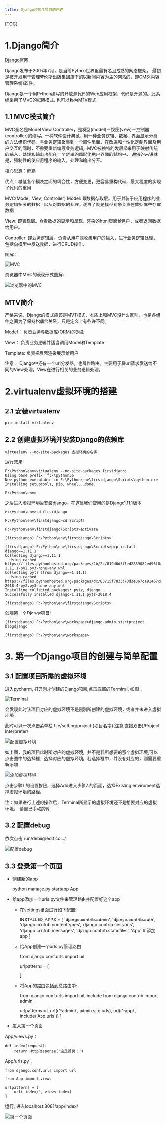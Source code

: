 ```yaml
---
title: Django环境与项目的创建
---
```

[TOC]

# 1.Django简介

[Django官网](https://www.djangoproject.com/)

Django发布于2005年7月，是当前Python世界里最有名且成熟的网络框架。 最初是被开发用于管理劳伦斯出版集团旗下的以新闻内容为主的网站的，即CMS(内容管理系统)软件。

Django是一个用Python编写的开放源代码的Web应用框架，代码是开源的。此系统采用了MVC的框架模式, 也可以称为MTV模式

## 1.1 MVC模式简介

MVC全名是Model View Controller，是模型(model)－视图(view)－控制器(controller)的缩写，一种软件设计典范，用一种业务逻辑、数据、界面显示分离的方法组织代码，将业务逻辑聚集到一个部件里面，在改进和个性化定制界面及用户交互的同时，不需要重新编写业务逻辑。MVC被独特的发展起来用于映射传统的输入、处理和输出功能在一个逻辑的图形化用户界面的结构中。 通俗的来讲就是，强制性的使应用程序的输入，处理和输出分开。

核心思想：解耦

优点：减低各个模块之间的耦合性，方便变更，更容易重构代码，最大程度的实现了代码的重用

MVC(Model, View, Controller) Model: 即数据存取层。用于封装于应用程序的业务逻辑相关的数据，以及对数据的处理。说白了就是模型对象负责在数据库中存取数据

View: 即表现层。负责数据的显示和呈现。渲染的html页面给用户，或者返回数据给用户。

Controller: 即业务逻辑层。负责从用户端收集用户的输入，进行业务逻辑处理，包括向模型中发送数据，进行CRUD操作。

图解： 

![MVC](img/mvc.jpg)

浏览器中MVC的表现形式图解:
 
![浏览器中的MVC](img/mvc_request_response.png)

## MTV简介

严格来说，Django的模式应该是MVT模式，本质上和MVC没什么区别，也是各组件之间为了保持松耦合关系，只是定义上有些许不同。

Model： 负责业务与数据库(ORM)的对象

View： 负责业务逻辑并适当调用Model和Template

Template: 负责把页面渲染展示给用户

注意： Django中还有一个url分发器，也叫作路由。主要用于将url请求发送给不同的View处理，View在进行相关的业务逻辑处理。

# 2.virtualenv虚拟环境的搭建

## 2.1 安装virtualenv

	pip install virtualenv

## 2.2 创建虚拟环境并安装Django的依赖库

	virtualenv --no-site-packages 虚拟环境的名字
运行效果:

	F:\Python\env>virtualenv --no-site-packages firstdjango
	Using base prefix 'f:\\python36'
	New python executable in F:\Python\env\firstdjango\Scripts\python.exe
	Installing setuptools, pip, wheel...done.

	F:\Python\env>

之后进入虚拟环境后安装django，在这里我们使用的是Django1.11.1版本
	
	F:\Python\env>cd firstdjango
	
	F:\Python\env\firstdjango>cd Scripts
	
	F:\Python\env\firstdjango\Scripts>activate
	
	(firstdjango) F:\Python\env\firstdjango\Scripts>

	(firstdjango) F:\Python\env\firstdjango\Scripts>pip install django==1.11.1
	Collecting django==1.11.1
	  Using cached https://files.pythonhosted.org/packages/2b/2c/019d6d5f7ed2889082ed96f849bf462c57265087a3a568a19b0d4c53bc55/Django-1.11.1-py2.py3-none-any.whl
	Collecting pytz (from django==1.11.1)
	  Using cached https://files.pythonhosted.org/packages/dc/83/15f7833b70d3e067ca91467ca245bae0f6fe56ddc7451aa0dc5606b120f2/pytz-2018.4-py2.py3-none-any.whl
	Installing collected packages: pytz, django
	Successfully installed django-1.11.1 pytz-2018.4
	
	(firstdjango) F:\Python\env\firstdjango\Scripts>

创建第一个Django项目:
	
	(firstdjango) F:\Python\env\workspace>django-admin startproject blogdjango
	
	(firstdjango) F:\Python\env\workspace>

# 3. 第一个Django项目的创建与简单配置

## 3.1 配置项目所需的虚拟环境

进入pycharm, 打开刚才创建的Django项目,点击底部的Terminal, 如图：

![Terminal](img/terminal.PNG)

会发现此时该项目对应的虚拟环境不是刚刚所创建的虚拟环境，或者并未进入虚拟环境。

此时可以一次点击菜单栏 file/setting/project:(项目名字)(注意:直接双击)/Project Interpreter/

![配置虚拟环境](img/setting_virtualenv.PNG)

如上图，我的项目此时所对应的虚拟环境，并不是我所想要的那个虚拟环境,可以点击图中的选择框，选择对应的虚拟环境，若选择框中，并没有对应的，则需要重新添加

![添加虚拟环境](img/add_virtualenv.PNG)

点击步骤1.的设置按钮，选择Add进入步骤2.的页面，选择Existing enviroment选择虚拟环境的路径。

注：如果进行上述的操作后，Terminal所显示的虚拟环境还不是想要对应的虚拟环境， 请自己手动跳转

## 3.2 配置debug

依次点击 run/debug/edit co.../

![配置debug](img/setting_debug.PNG)

## 3.3 登录第一个页面

- 创建新的app

	python manage.py startapp App

- 给app添加一个urls.py文件来管理路由并配置好这个app

  * 在settings里面进行如下配置:

	INSTALLED_APPS = [
	    'django.contrib.admin',
	    'django.contrib.auth',
	    'django.contrib.contenttypes',
	    'django.contrib.sessions',
	    'django.contrib.messages',
	    'django.contrib.staticfiles',
	    'App'  # 添加app
	]

  *	给App创建一个urls.py管理路由
	 
	from django.conf.urls import url
	
	
	urlpatterns = [
	
	]

  * 将App的路由包括到总路由中:
 
	from django.conf.urls import url, include
	from django.contrib import admin
	
	urlpatterns = [
	    url(r'^admin/', admin.site.urls),
	    url(r'^app/', include('App.urls'))
	]

- 进入第一个页面

App/views.py：

	def index(request):
	    return HttpResponse('这是首页！')

App/urls.py：

	from django.conf.urls import url
	
	from App import views
	
	urlpatterns = [
	    url('index/', views.index)
	]

运行, 进入localhost:8081/app/index/

![第一个页面](img/first_index.PNG)







